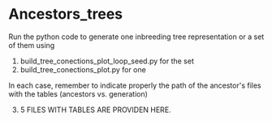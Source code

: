# Ancestors_trees
Run the python code to generate one inbreeding tree representation or a set of them using 
1) build_tree_conections_plot_loop_seed.py for the set
2) build_tree_conections_plot.py for one

In each case, remember to indicate properly the path of the ancestor's files with the tables (ancestors vs. generation)

3) 5 FILES WITH TABLES ARE PROVIDEN HERE.

